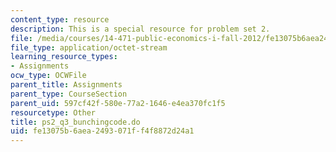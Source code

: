 ```yaml
---
content_type: resource
description: This is a special resource for problem set 2.
file: /media/courses/14-471-public-economics-i-fall-2012/fe13075b6aea2493071ff4f8872d24a1_ps2_q3_bunchingcode.do
file_type: application/octet-stream
learning_resource_types:
- Assignments
ocw_type: OCWFile
parent_title: Assignments
parent_type: CourseSection
parent_uid: 597cf42f-580e-77a2-1646-e4ea370fc1f5
resourcetype: Other
title: ps2_q3_bunchingcode.do
uid: fe13075b-6aea-2493-071f-f4f8872d24a1
---
```

